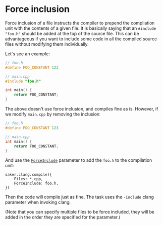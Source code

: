 # Force inclusion

Force inclusion of a file instructs the compiler to prepend the compilation unit with the contents of a given file. It is basically saying that an `#include "foo.h"` should be added at the top of the source file. This can be advantageous if you want to include some code in all the compiled source files without modifying them individually.

Let's see an example:

```cpp
// foo.h
#define FOO_CONSTANT 123
```

```cpp
// main.cpp
#include "foo.h"

int main() {
	return FOO_CONSTANT;
}
```

The above doesn't use force inclusion, and compiles fine as is. However, if we modify `main.cpp` by removing the inclusion:

```cpp
// foo.h
#define FOO_CONSTANT 123
```

```cpp
// main.cpp
int main() {
	return FOO_CONSTANT;
}
```

And use the [`ForceInclude`](/taskdoc/types/CompilationInputPassTaskOption.html#f-ForceInclude) parameter to add the `foo.h` to the compilation unit:

```sakerscript
saker.clang.compile({
	Files: *.cpp,
	ForceInclude: foo.h,
})
```

Then the code will compile just as fine. The task uses the `-include` clang parameter when invoking clang.

(Note that you can specify multiple files to be force included, they will be added in the order they are specified for the parameter.)

